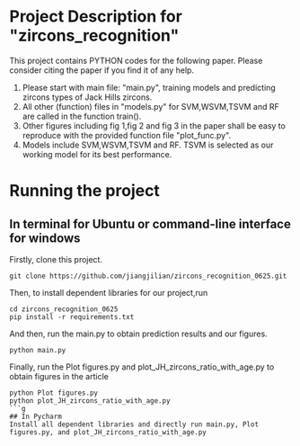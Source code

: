 # Project Description for "zircons_recognition"

This project contains PYTHON codes for the following paper. Please consider citing the paper if you find it of any help.
1. Please start with main file: "main.py", training models and predicting zircons types of Jack Hills zircons.
2. All other (function) files in "models.py" for SVM,WSVM,TSVM and RF are called in the function train().
3. Other figures including fig 1,fig 2 and fig 3 in the paper shall be easy to reproduce with the provided function file "plot_func.py".
4. Models include SVM,WSVM,TSVM and RF. TSVM is selected as our working model for its best performance.

# Running the project 
## In terminal for Ubuntu or command-line interface for windows
Firstly, clone this project.
```
git clone https://github.com/jiangjilian/zircons_recognition_0625.git
```
Then, to install dependent libraries for our project,run
```
cd zircons_recognition_0625
pip install -r requirements.txt
```
And then, run the main.py to obtain prediction results and our figures.
```
python main.py
```
Finally, run the Plot figures.py and plot_JH_zircons_ratio_with_age.py to obtain figures in the article
```
python Plot figures.py
python plot_JH_zircons_ratio_with_age.py
```g
## In Pycharm
Install all dependent libraries and directly run main.py, Plot figures.py, and plot_JH_zircons_ratio_with_age.py 
  
